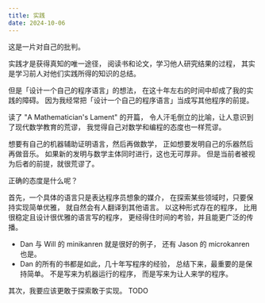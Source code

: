 ```yaml
---
title: 实践
date: 2024-10-06
---
```


这是一片对自己的批判。

实践才是获得真知的唯一途径，
阅读书和论文，学习他人研究结果的过程，
其实是学习前人对他们实践所得的知识的总结。

但是「设计一个自己的程序语言」的想法，
在这十年左右的时间中却成了我的实践的障碍。
因为我经常把「设计一个自己的程序语言」当成写其他程序的前提。

读了 "A Mathematician's Lament" 的开篇，
令人汗毛倒立的比喻，让人意识到了现代数学教育的荒谬，
我觉得自己对数学和编程的态度也一样荒谬。

想要有自己的机器辅助证明语言，然后再做数学，
正如想要发明自己的乐器然后再做音乐。
如果新的发明与数学主体同时进行，这也无可厚非。
但是当前者被视为后者的前提，就很荒谬了。

正确的态度是什么呢？

首先，一个具体的语言只是表达程序员想象的媒介，
在探索某些领域时，只要保持实现简单优雅，
就自然会有人翻译到其他语言。
以这种形式存在的程序，
比用很稳定且设计很优雅的语言写的程序，
更经得住时间的考验，并且能更广泛的传播。
- Dan 与 Will 的 minikanren 就是很好的例子，
  还有 Jason 的 microkanren 也是。
- Dan 的所有的书都是如此，几十年写程序的经验，
  总结下来，最重要的是保持简单。
不是写来为机器运行的程序，
而是写来为让人来学的程序。

其次，我要应该更敢于探索敢于实现。
TODO
